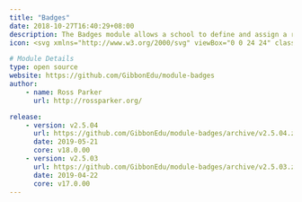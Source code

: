 ```yaml
---
title: "Badges"
date: 2018-10-27T16:40:29+08:00
description: The Badges module allows a school to define and assign a range of badges or awards to students. Badges recognise, for example, academic, social or athletic achievement or progress.
icon: <svg xmlns="http://www.w3.org/2000/svg" viewBox="0 0 24 24" class="w-8 icon-star"><circle cx="12" cy="12" r="10" class="fill-current"></circle><path class="fill-primary" d="M9.53 16.93a1 1 0 0 1-1.45-1.05l.47-2.76-2-1.95a1 1 0 0 1 .55-1.7l2.77-.4 1.23-2.51a1 1 0 0 1 1.8 0l1.23 2.5 2.77.4a1 1 0 0 1 .55 1.71l-2 1.95.47 2.76a1 1 0 0 1-1.45 1.05L12 15.63l-2.47 1.3z"></path></svg>

# Module Details
type: open source
website: https://github.com/GibbonEdu/module-badges
author:
    - name: Ross Parker
      url: http://rossparker.org/

release:
    - version: v2.5.04
      url: https://github.com/GibbonEdu/module-badges/archive/v2.5.04.zip
      date: 2019-05-21
      core: v18.0.00
    - version: v2.5.03
      url: https://github.com/GibbonEdu/module-badges/archive/v2.5.03.zip
      date: 2019-04-22
      core: v17.0.00
---
```

